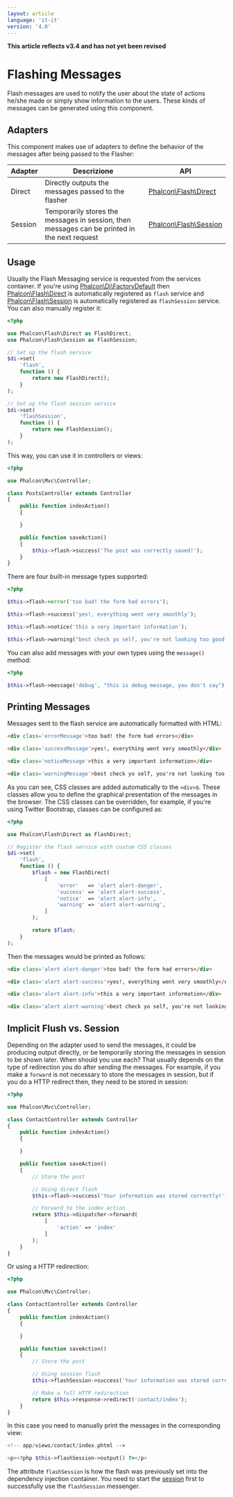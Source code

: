 ```yaml
---
layout: article
language: 'it-it'
version: '4.0'
---
```

**This article reflects v3.4 and has not yet been revised**

<a name='overview'></a>

# Flashing Messages

Flash messages are used to notify the user about the state of actions he/she made or simply show information to the users. These kinds of messages can be generated using this component.

<a name='adapters'></a>

## Adapters

This component makes use of adapters to define the behavior of the messages after being passed to the Flasher:

| Adapter | Descrizione                                                                                  | API                                                  |
| ------- | -------------------------------------------------------------------------------------------- | ---------------------------------------------------- |
| Direct  | Directly outputs the messages passed to the flasher                                          | [Phalcon\Flash\Direct](api/Phalcon_Flash_Direct)   |
| Session | Temporarily stores the messages in session, then messages can be printed in the next request | [Phalcon\Flash\Session](api/Phalcon_Flash_Session) |

<a name='usage'></a>

## Usage

Usually the Flash Messaging service is requested from the services container. If you're using [Phalcon\Di\FactoryDefault](api/Phalcon_Di_FactoryDefault) then [Phalcon\Flash\Direct](api/Phalcon_Flash_Direct) is automatically registered as `flash` service and [Phalcon\Flash\Session](api/Phalcon_Flash_Session) is automatically registered as `flashSession` service. You can also manually register it:

```php
<?php

use Phalcon\Flash\Direct as FlashDirect;
use Phalcon\Flash\Session as FlashSession;

// Set up the flash service
$di->set(
    'flash',
    function () {
        return new FlashDirect();
    }
);

// Set up the flash session service
$di->set(
    'flashSession',
    function () {
        return new FlashSession();
    }
);
```

This way, you can use it in controllers or views:

```php
<?php

use Phalcon\Mvc\Controller;

class PostsController extends Controller
{
    public function indexAction()
    {

    }

    public function saveAction()
    {
        $this->flash->success('The post was correctly saved!');
    }
}
```

There are four built-in message types supported:

```php
<?php

$this->flash->error('too bad! the form had errors');

$this->flash->success('yes!, everything went very smoothly');

$this->flash->notice('this a very important information');

$this->flash->warning("best check yo self, you're not looking too good.");
```

You can also add messages with your own types using the `message()` method:

```php
<?php

$this->flash->message('debug', "this is debug message, you don't say");
```

<a name='printing'></a>

## Printing Messages

Messages sent to the flash service are automatically formatted with HTML:

```html
<div class='errorMessage'>too bad! the form had errors</div>

<div class='successMessage'>yes!, everything went very smoothly</div>

<div class='noticeMessage'>this a very important information</div>

<div class='warningMessage'>best check yo self, you're not looking too good.</div>
```

As you can see, CSS classes are added automatically to the `<div>`s. These classes allow you to define the graphical presentation of the messages in the browser. The CSS classes can be overridden, for example, if you're using Twitter Bootstrap, classes can be configured as:

```php
<?php

use Phalcon\Flash\Direct as FlashDirect;

// Register the flash service with custom CSS classes
$di->set(
    'flash',
    function () {
        $flash = new FlashDirect(
            [
                'error'   => 'alert alert-danger',
                'success' => 'alert alert-success',
                'notice'  => 'alert alert-info',
                'warning' => 'alert alert-warning',
            ]
        );

        return $flash;
    }
);
```

Then the messages would be printed as follows:

```html
<div class='alert alert-danger'>too bad! the form had errors</div>

<div class='alert alert-success'>yes!, everything went very smoothly</div>

<div class='alert alert-info'>this a very important information</div>

<div class='alert alert-warning'>best check yo self, you're not looking too good.</div>
```

<a name='implicit-flush-vs-session'></a>

## Implicit Flush vs. Session

Depending on the adapter used to send the messages, it could be producing output directly, or be temporarily storing the messages in session to be shown later. When should you use each? That usually depends on the type of redirection you do after sending the messages. For example, if you make a `forward` is not necessary to store the messages in session, but if you do a HTTP redirect then, they need to be stored in session:

```php
<?php

use Phalcon\Mvc\Controller;

class ContactController extends Controller
{
    public function indexAction()
    {

    }

    public function saveAction()
    {
        // Store the post

        // Using direct flash
        $this->flash->success('Your information was stored correctly!');

        // Forward to the index action
        return $this->dispatcher->forward(
            [
                'action' => 'index'
            ]
        );
    }
}
```

Or using a HTTP redirection:

```php
<?php

use Phalcon\Mvc\Controller;

class ContactController extends Controller
{
    public function indexAction()
    {

    }

    public function saveAction()
    {
        // Store the post

        // Using session flash
        $this->flashSession->success('Your information was stored correctly!');

        // Make a full HTTP redirection
        return $this->response->redirect('contact/index');
    }
}
```

In this case you need to manually print the messages in the corresponding view:

```php
<!-- app/views/contact/index.phtml -->

<p><?php $this->flashSession->output() ?></p>
```

The attribute `flashSession` is how the flash was previously set into the dependency injection container. You need to start the [session](/4.0/en/session) first to successfully use the `flashSession` messenger.